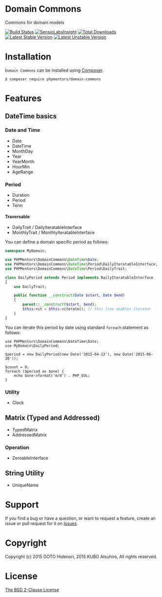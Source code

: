 # Domain Commons

Commons for domain models

[![Build Status](https://travis-ci.org/phpmentors-jp/domain-commons.svg?branch=master)](https://travis-ci.org/phpmentors-jp/domain-commons)
[![SensioLabsInsight](https://insight.sensiolabs.com/projects/0e1c452e-3cd6-4e17-a6c2-77ae78a9a878/mini.png)](https://insight.sensiolabs.com/projects/0e1c452e-3cd6-4e17-a6c2-77ae78a9a878)
[![Total Downloads](https://poser.pugx.org/phpmentors/domain-commons/downloads.png)](https://packagist.org/packages/phpmentors/domain-commons)
[![Latest Stable Version](https://poser.pugx.org/phpmentors/domain-commons/v/stable.png)](https://packagist.org/packages/phpmentors/domain-commons)
[![Latest Unstable Version](https://poser.pugx.org/phpmentors/domain-commons/v/unstable.png)](https://packagist.org/packages/phpmentors/domain-commons)

# Installation

`Domain Commons` can be installed using  [Composer](http://getcomposer.org/).

```
$ composer require phpmentors/domain-commons
```

# Features

## DateTime basics

### Date and Time

- Date
- DateTime
- MonthDay
- Year
- YearMonth
- HourMin
- AgeRange

### Period

- Duration
- Period
- Term

#### Traversable

- DailyTrait / DailyIteratableInterface
- MonthlyTrait / MonthlyIteratableInterface

You can define a domain specific period as follows:

```php
namespace MyDomain;

use PHPMentors\DomainCommons\DateTime\Date;
use PHPMentors\DomainCommons\DateTime\Period\DailyIteratableInterface;
use PHPMentors\DomainCommons\DateTime\Period\DailyTrait;

class DailyPeriod extends Period implements DailyIteratableInterface
{
    use DailyTrait;

    public function __construct(Date $start, Date $end)
    {
        parent::__construct($start, $end);
        $this->it = $this->iterate(); // this line enables iterator
    }
}
```

You can iterate this period by date using standard `foreach` statement as follows:

```
use PHPMentors\DomainCommons\DateTime\Date;
use MyDomain\DailyPeriod;

$period = new DailyPeriod(new Date('2015-04-12'), new Date('2015-06-30'));

$count = 0;
foreach ($period as $one) {
    echo $one->format('m/d') . PHP_EOL;
}
```

### Utility

- Clock

## Matrix (Typed and Addressed)

- TypedMatrix
- AddressedMatrix

### Operation

- ZeroableInterface

## String Utility

- UniqueName

# Support

If you find a bug or have a question, or want to request a feature, create an issue or pull request for it on [Issues](https://github.com/phpmentors-jp/domain-commons/issues).

# Copyright

Copyright (c) 2015 GOTO Hidenori, 2015 KUBO Atsuhiro, All rights reserved.

# License

[The BSD 2-Clause License](http://opensource.org/licenses/BSD-2-Clause)
